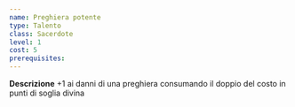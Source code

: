 ```yaml
---
name: Preghiera potente
type: Talento
class: Sacerdote
level: 1
cost: 5
prerequisites: 
---
```


**Descrizione**
+1 ai danni di una preghiera consumando il doppio del costo in punti di soglia divina